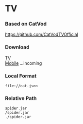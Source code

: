 # TV

### Based on CatVod  
https://github.com/CatVodTVOfficial

### Download
[TV](https://github.com/FongMi/TV/blob/main/release/leanback.apk?raw=true "leanback.apk")  
[Mobile]()  ...incoming

### Local Format
    file://cat.json

### Relative Path
    spider.jar
    /spider.jar
    ./spider.jar
